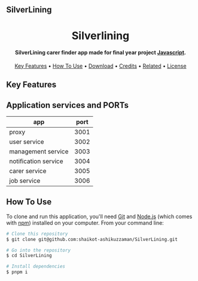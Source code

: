 ## SilverLining

<h1 align="center">
  Silverlining
  <br>
</h1>

<h4 align="center">SilverLining carer finder app made for final year project <a href="http://electron.atom.io" target="_blank">Javascript</a>.</h4>


<p align="center">
  <a href="#key-features">Key Features</a> •
  <a href="#how-to-use">How To Use</a> •
  <a href="#download">Download</a> •
  <a href="#credits">Credits</a> •
  <a href="#related">Related</a> •
  <a href="#license">License</a>
</p>

## Key Features

## Application services and PORTs

| app    | port |
| -------- | ------- |
| proxy  |  3001    |
| user service | 3002     |
| management service    | 3003    |
| notification service    | 3004   |
| carer service    | 3005    |
| job service    | 3006    |

## How To Use

To clone and run this application, you'll need [Git](https://git-scm.com) and [Node.js](https://nodejs.org/en/download/) (which comes with [npm](http://npmjs.com)) installed on your computer. From your command line:

```bash
# Clone this repository
$ git clone git@github.com:shaikot-ashikuzzaman/SilverLining.git

# Go into the repository
$ cd SilverLining

# Install dependencies
$ pnpm i

```
